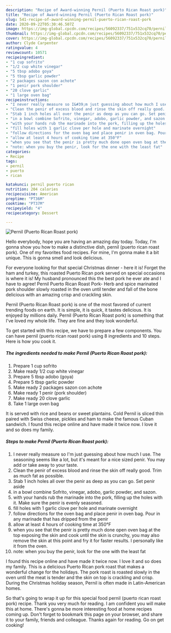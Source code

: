 ```yaml
---
description: "Recipe of Award-winning Pernil (Puerto Rican Roast pork)"
title: "Recipe of Award-winning Pernil (Puerto Rican Roast pork)"
slug: 541-recipe-of-award-winning-pernil-puerto-rican-roast-pork
date: 2020-09-22T05:30:46.507Z
image: https://img-global.cpcdn.com/recipes/56092337/751x532cq70/pernil-puerto-rican-roast-pork-recipe-main-photo.jpg
thumbnail: https://img-global.cpcdn.com/recipes/56092337/751x532cq70/pernil-puerto-rican-roast-pork-recipe-main-photo.jpg
cover: https://img-global.cpcdn.com/recipes/56092337/751x532cq70/pernil-puerto-rican-roast-pork-recipe-main-photo.jpg
author: Clyde Carpenter
ratingvalue: 4
reviewcount: 10571
recipeingredient:
- "1 cup sofrito"
- "1/2 cup white vinegar"
- "5 tbsp adobo goya"
- "5 tbsp garlic powder"
- "2 packages sazon con achote"
- "1 penir pork shoulder"
- "20 clove garlic"
- "1 large oven bag"
recipeinstructions:
- "I never really measure so I&#39;m just guessing about how much I use. The seasoning seems like a lot, but it&#39;s meant for a nice sized penir. You may add or take away to your taste."
- "Clean the penir of excess blood and rinse the skin off really good. Trim as much fat as possible."
- "Stab 1 inch holes all over the penir as deep as you can go. Set penir aside"
- "in a bowl combine Sofrito, vinegar, adobo, garlic powder, and sazon."
- "with your hands rub the marinade into the pork, filling up the holes with it. Make sure the penir is evenly seasoned."
- "fill holes with 1 garlic clove per hole and marinate overnight"
- "follow directions for the oven bag and place penir in oven bag. Pour in any marinade that has dripped from the penir"
- "allow at least 4 hours of cooking time at 350°F"
- "when you see that the penir is pretty much done open oven bag at the top exposing the skin and cook until the skin is crunchy, you may also remove the skin at this point and fry it for faster results. I personally like it from the oven."
- "note: when you buy the penir, look for the one with the least fat"
categories:
- Recipe
tags:
- pernil
- puerto
- rican

katakunci: pernil puerto rican 
nutrition: 204 calories
recipecuisine: American
preptime: "PT36M"
cooktime: "PT37M"
recipeyield: "4"
recipecategory: Dessert

---
```



![Pernil (Puerto Rican Roast pork)](https://img-global.cpcdn.com/recipes/56092337/751x532cq70/pernil-puerto-rican-roast-pork-recipe-main-photo.jpg)

Hello everybody, hope you are having an amazing day today. Today, I'm gonna show you how to make a distinctive dish, pernil (puerto rican roast pork). One of my favorites food recipes. For mine, I'm gonna make it a bit unique. This is gonna smell and look delicious.

For everyone looking for that special Christmas dinner - here it is! Forget the ham and turkey, this roasted Puerto Rican pork served on special occasions is where it is! My husband pronounced this the best pork he ever ate and I have to agree! Pernil Puerto Rican Roast Pork- Herb and spice marinated pork shoulder slowly roasted in the oven until tender and fall of the bone delicious with an amazing crisp and crackling skin.

Pernil (Puerto Rican Roast pork) is one of the most favored of current trending foods on earth. It is simple, it is quick, it tastes delicious. It is enjoyed by millions daily. Pernil (Puerto Rican Roast pork) is something that I've loved my whole life. They are fine and they look wonderful.


To get started with this recipe, we have to prepare a few components. You can have pernil (puerto rican roast pork) using 8 ingredients and 10 steps. Here is how you cook it.

<!--inarticleads1-->

##### The ingredients needed to make Pernil (Puerto Rican Roast pork):

1. Prepare 1 cup sofrito
1. Make ready 1/2 cup white vinegar
1. Prepare 5 tbsp adobo (goya)
1. Prepare 5 tbsp garlic powder
1. Make ready 2 packages sazon con achote
1. Make ready 1 penir (pork shoulder)
1. Make ready 20 clove garlic
1. Take 1 large oven bag


It is served with rice and beans or sweet plantains. Cold Pernil is sliced thin paired with Swiss cheese, pickles and ham to make the famous Cuban sandwich. I found this recipe online and have made it twice now. I love it and so does my family. 

<!--inarticleads2-->

##### Steps to make Pernil (Puerto Rican Roast pork):

1. I never really measure so I&#39;m just guessing about how much I use. The seasoning seems like a lot, but it&#39;s meant for a nice sized penir. You may add or take away to your taste.
1. Clean the penir of excess blood and rinse the skin off really good. Trim as much fat as possible.
1. Stab 1 inch holes all over the penir as deep as you can go. Set penir aside
1. in a bowl combine Sofrito, vinegar, adobo, garlic powder, and sazon.
1. with your hands rub the marinade into the pork, filling up the holes with it. Make sure the penir is evenly seasoned.
1. fill holes with 1 garlic clove per hole and marinate overnight
1. follow directions for the oven bag and place penir in oven bag. Pour in any marinade that has dripped from the penir
1. allow at least 4 hours of cooking time at 350°F
1. when you see that the penir is pretty much done open oven bag at the top exposing the skin and cook until the skin is crunchy, you may also remove the skin at this point and fry it for faster results. I personally like it from the oven.
1. note: when you buy the penir, look for the one with the least fat


I found this recipe online and have made it twice now. I love it and so does my family. This is a delicious Puerto Rican pork roast that makes a wonderful change for the holidays. The pork roast is roasted slowly in the oven until the meat is tender and the skin on top is crackling and crisp. During the Christmas holiday season, Pernil is often made in Latin-American homes. 

So that's going to wrap it up for this special food pernil (puerto rican roast pork) recipe. Thank you very much for reading. I am confident you will make this at home. There's gonna be more interesting food at home recipes coming up. Don't forget to bookmark this page on your browser, and share it to your family, friends and colleague. Thanks again for reading. Go on get cooking!
